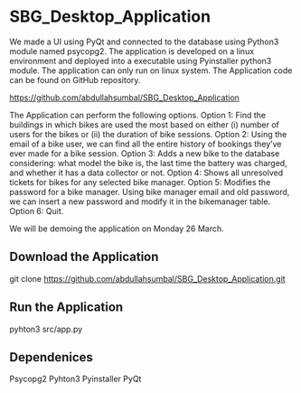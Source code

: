 # SBG_Desktop_Application

We made a UI using PyQt and connected to the database using Python3 module named psycopg2.
The application is developed on a linux environment and deployed into a executable using Pyinstaller python3 module. The application can only run on linux system.
The Application code can be found on GitHub repository.

https://github.com/abdullahsumbal/SBG_Desktop_Application

The Application can perform the following options.
Option 1: Find the buildings in which bikes are used the most based on either (i) number of users for the bikes or (ii) the duration of bike sessions.
Option 2: Using the email of a bike user, we can find all the entire history of bookings they’ve ever made for a bike session.
Option 3: Adds a new bike to the database considering: what model the bike is, the last time the battery was charged, and whether it has a data collector or not.
Option 4: Shows all unresolved tickets for bikes for any selected bike manager.
Option 5: Modifies the password for a bike manager.
Using bike manager email and old password, we can insert a new password and modify it in the bikemanager table.
Option 6: Quit.

We will be demoing the application on Monday 26 March.

## Download the Application
git clone https://github.com/abdullahsumbal/SBG_Desktop_Application.git


## Run the Application
pyhton3 src/app.py

## Dependenices
Psycopg2
Pyhton3
Pyinstaller
PyQt
